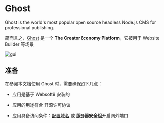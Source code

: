 # Ghost

Ghost is the world's most popular open source headless Node.js CMS for professional publishing.

简而言之，[Ghost](https://ghost.org/) 是一个 **The Creator Economy Platform**，它被用于 Website Builder  等场景


![gui](https://libs.websoft9.com/Websoft9/DocsPicture/en/ghost/ghost-ui-websoft9.png)


## 准备

在参阅本文档使用 Ghost 时，需要确保如下几点：

- 应用是基于 Websoft9 安装的

- 应用的用途符合 [](https://opensource.org/licenses/MIT) 开源许可协议

- 应用具备访问条件：[配置域名](./guide/appsetdomain) 或 **服务器安全组**开启网外端口
